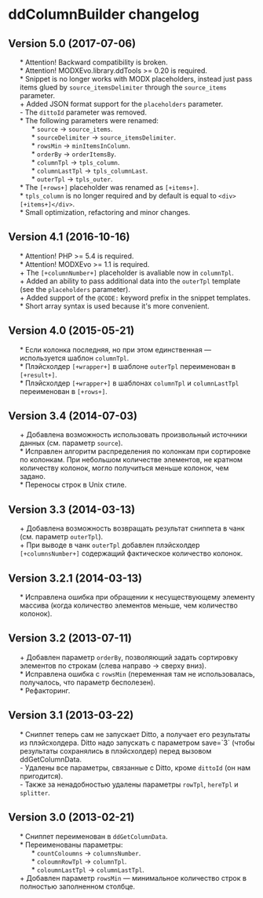 # ddColumnBuilder changelog


## Version 5.0 (2017-07-06)
* \* Attention! Backward compatibility is broken.
* \* Attention! MODXEvo.library.ddTools >= 0.20 is required.
* \* Snippet is no longer works with MODX placeholders, instead just pass items glued by `source_itemsDelimiter` through the `source_items` parameter.
* \+ Added JSON format support for the `placeholders` parameter.
* \- The `dittoId` parameter was removed.
* \* The following parameters were renamed:
	* \* `source` → `source_items`.
	* \* `sourceDelimiter` → `source_itemsDelimiter`.
	* \* `rowsMin` → `minItemsInColumn`.
	* \* `orderBy` → `orderItemsBy`.
	* \* `columnTpl` → `tpls_column`.
	* \* `columnLastTpl` → `tpls_columnLast`.
	* \* `outerTpl` → `tpls_outer`.
* \* The `[+rows+]` placeholder was renamed as `[+items+]`.
* \* `tpls_column` is no longer required and by default is equal to `<div>[+items+]</div>`.
* \* Small optimization, refactoring and minor changes.


## Version 4.1 (2016-10-16)
* \* Attention! PHP >= 5.4 is required.
* \* Attention! MODXEvo >= 1.1 is required.
* \+ The `[+columnNumber+]` placeholder is avaliable now in `columnTpl`.
* \+ Added an ability to pass additional data into the `outerTpl` template (see the `placeholders` parameter).
* \+ Added support of the `@CODE:` keyword prefix in the snippet templates.
* \* Short array syntax is used because it's more convenient.


## Version 4.0 (2015-05-21)
* \* Если колонка последняя, но при этом единственная — используется шаблон `columnTpl`.
* \* Плэйсхолдер `[+wrapper+]` в шаблоне `outerTpl` переименован в `[+result+]`.
* \* Плэйсхолдер `[+wrapper+]` в шаблонах `columnTpl` и `columnLastTpl` переименован в `[+rows+]`.


## Version 3.4 (2014-07-03)
* \+ Добавлена возможность использовать произвольный источники данных (см. параметр `source`).
* \* Исправлен алгоритм распределения по колонкам при сортировке по колонкам. При небольшом количестве элементов, не кратном количеству колонок, могло получиться меньше колонок, чем задано.
* \* Переносы строк в Unix стиле.


## Version 3.3 (2014-03-13)
* \+ Добавлена возможность возвращать результат сниппета в чанк (см. параметр `outerTpl`).
* \+ При выводе в чанк `outerTpl` добавлен плэйсхолдер `[+columnsNumber+]` содержащий фактическое количество колонок.


## Version 3.2.1 (2014-03-13)
* \* Исправлена ошибка при обращении к несуществующему элементу массива (когда количество элементов меньше, чем количество колонок).


## Version 3.2 (2013-07-11)
* \+ Добавлен параметр `orderBy`, позволяющий задать сортировку элементов по строкам (слева направо → сверху вниз).
* \* Исправлена ошибка с `rowsMin` (переменная там не использовалась, получалось, что параметр бесполезен).
* \* Рефакторинг.


## Version 3.1 (2013-03-22)
* \* Сниппет теперь сам не запускает Ditto, а получает его результаты из плэйсхолдера. Ditto надо запускать с параметром save=\`3\` (чтобы результаты сохранялись в плэйсхолдер) перед вызовом ddGetColumnData.
* \- Удалены все параметры, связанные с Ditto, кроме `dittoId` (он нам пригодится).
* \- Также за ненадобностью удалены параметры `rowTpl`, `hereTpl` и `splitter`.


## Version 3.0 (2013-02-21)
* \* Сниппет переименован в `ddGetColumnData`.
* \* Переименованы параметры:
	* \* `countColoumns` → `columnsNumber`.
	* \* `coloumnRowTpl` → `columnTpl`.
	* \* `coloumnLastTpl` → `columnLastTpl`.
* \+ Добавлен параметр `rowsMin` — минимальное количество строк в полностью заполненном столбце.


<style>ul{list-style:none;}</style>